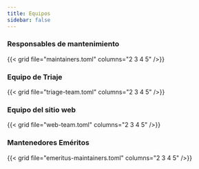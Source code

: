 ```yaml
---
title: Equipos
sidebar: false
---
```


### Responsables de mantenimiento

{{< grid file="maintainers.toml" columns="2 3 4 5" />}}

### Equipo de Triaje

{{< grid file="triage-team.toml" columns="2 3 4 5" />}}

### Equipo del sitio web

{{< grid file="web-team.toml" columns="2 3 4 5" />}}

### Mantenedores Eméritos

{{< grid file="emeritus-maintainers.toml" columns="2 3 4 5" />}}

